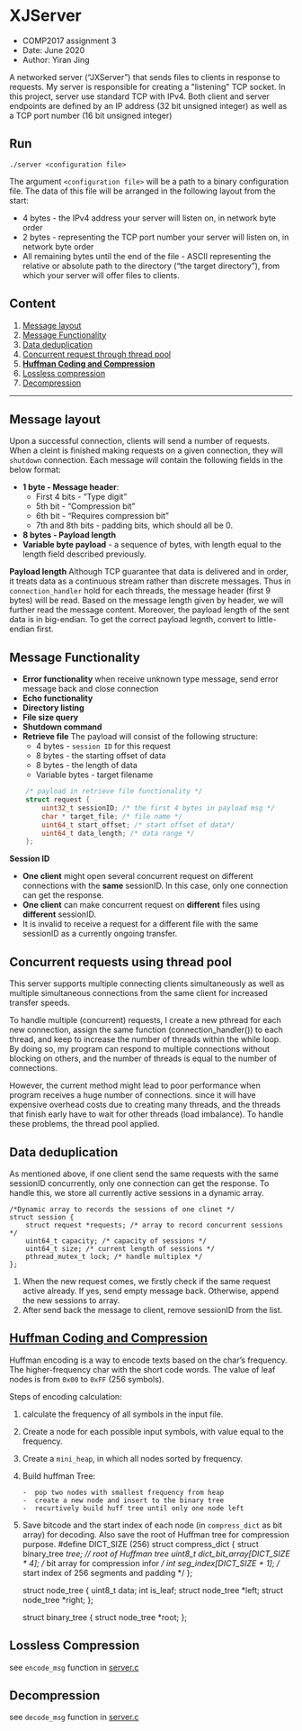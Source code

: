 # XJServer
- COMP2017 assignment 3
- Date: June 2020
- Author: Yiran Jing

A networked server (“JXServer”) that sends files to clients in response to requests. My server is responsible for creating a "listening" TCP socket. In this project, server use standard TCP with IPv4. Both client and server endpoints are defined by an IP address (32 bit unsigned integer) as well as a TCP port number (16 bit unsigned integer)

## Run
    ./server <configuration file>

The argument `<configuration file>` will be a path to a binary configuration file. The data of
this file will be arranged in the following layout from the start:

- 4 bytes - the IPv4 address your server will listen on, in network byte order
- 2 bytes - representing the TCP port number your server will listen on, in network byte order
- All remaining bytes until the end of the file - ASCII representing the relative or absolute path to the directory (“the target directory”), from which your server will offer files to clients.
## Content
1. [Message layout](https://www.dropbox.com/scl/fi/odmpptsd12rc5kdurjndr/Untitled-6.paper?dl=0&rlkey=0bz2wegpxdeda2tjh7wwnhd7t#:h2=Message-layout)
2. [Message Functionality](https://www.dropbox.com/scl/fi/odmpptsd12rc5kdurjndr/Untitled-6.paper?dl=0&rlkey=0bz2wegpxdeda2tjh7wwnhd7t#:h2=Message-layout)
3. [Data deduplication](https://www.dropbox.com/scl/fi/odmpptsd12rc5kdurjndr/Untitled-6.paper?dl=0&rlkey=0bz2wegpxdeda2tjh7wwnhd7t#:uid=790198515502176518142135&h2=Data-deduplication)
4. [Concurrent request through thread pool](https://www.dropbox.com/scl/fi/odmpptsd12rc5kdurjndr/Untitled-6.paper?dl=0&rlkey=0bz2wegpxdeda2tjh7wwnhd7t#:uid=273701364310380715848740&h2=Concurrent-requests-using-thre)
5. [**Huffman Coding and Compression**](https://www.dropbox.com/scl/fi/odmpptsd12rc5kdurjndr/Untitled-6.paper?dl=0&rlkey=0bz2wegpxdeda2tjh7wwnhd7t#:uid=982575259929877457368713&h2=Huffman-Coding-and-Compression)
6. [Lossless compression](https://www.dropbox.com/scl/fi/odmpptsd12rc5kdurjndr/Untitled-6.paper?dl=0&rlkey=0bz2wegpxdeda2tjh7wwnhd7t#:uid=521688136864916273861424&h2=Lossless-Compression)
7. [Decompression](https://www.dropbox.com/scl/fi/odmpptsd12rc5kdurjndr/Untitled-6.paper?dl=0&rlkey=0bz2wegpxdeda2tjh7wwnhd7t#:uid=896693758375522789853461&h2=Decompression)


----------
## Message layout

Upon a successful connection, clients will send a number of requests. When a cleint is finished making requests on a given connection, they will `shutdown` connection.
Each message will contain the following fields in the below format:

- **1 byte - Message header**:
    - First 4 bits - “Type digit”
    - 5th bit - “Compression bit”
    - 6th bit - “Requires compression bit”
    - 7th and 8th bits - padding bits, which should all be 0.
- **8 bytes - Payload length**
- **Variable byte payload** - a sequence of bytes, with length equal to the length field described previously.

**Payload length**
Although TCP guarantee that data is delivered and in order, it treats data as a continuous stream rather than discrete messages. Thus in `connection_handler` hold for each threads, the message header (first 9 bytes) will be read. Based on the message length given by header, we will further read the message content.
Moreover, the payload length of the sent data is in big-endian. To get the correct payload legnth, convert to little-endian first.

## Message Functionality

- **Error functionality**
when receive unknown type message, send error message back and close connection
- **Echo functionality**
- **Directory listing**
- **File size query**
- **Shutdown command**
- **Retrieve file**
The payload will consist of the following structure:
    - 4 bytes - `session ID` for this request
    - 8 bytes - the starting offset of data
    - 8 bytes - the length of data
    - Variable bytes - target filename

```c
    /* payload in retrieve file functionality */
    struct request {
        uint32_t sessionID; /* the first 4 bytes in payload msg */
        char * target_file; /* file name */
        uint64_t start_offset; /* start offset of data*/
        uint64_t data_length; /* data range */
    };
```

**Session ID**

- **One client** might open several concurrent request on different connections with the **same** sessionID. In this case, only one connection can get the response. 
- **One client** can make concurrent request on **different** files using **different** sessionID.
-  It is invalid to receive a request for a different file with the same sessionID as a currently ongoing transfer.


## Concurrent requests using thread pool

This server supports multiple connecting clients simultaneously as well as multiple simultaneous connections from the same client for increased transfer speeds.

To handle multiple (concurrent) requests, I create a new pthread for each new connection, assign the same function (connection_handler()) to each thread, and keep to increase the number of threads within the while loop. By doing so, my program can respond to multiple connections without blocking on others, and the number of threads is equal to the number of connections.

However, the current method might lead to poor performance when program receives a huge number of connections. since it will have expensive overhead costs due to creating many threads, and the threads that finish early have to wait for other threads (load imbalance). To handle these problems, the thread pool applied.


## Data deduplication

As mentioned above, if one client send the same requests with the same sessionID concurrently, only one connection can get the response. To handle this, we store all currently active sessions in a dynamic array.

    /*Dynamic array to records the sessions of one clinet */
    struct session {
        struct request *requests; /* array to record concurrent sessions */
        uint64_t capacity; /* capacity of sessions */
        uint64_t size; /* current length of sessions */
        pthread_mutex_t lock; /* handle multiplex */
    };
1. When the new request comes, we firstly check if the same request active already. If yes, send empty message back. Otherwise, append the new sessions to array. 
2. After send back the message to client, remove sessionID from the list. 



## [Huffman Coding and Compression](https://github.com/YiranJing/SystemProgramming-and-DataStructure/tree/master/Huffman%20Coding%20and%20Compression)

Huffman encoding is a way to encode texts based on the char’s frequency. The higher-frequency char with the short code words. The value of leaf nodes is from `0x00` to `0xFF` (256 symbols). 

Steps of encoding calculation:

1. calculate the frequency of all symbols in the input file.
2. Create a node for each possible input symbols, with value equal to the frequency.  
3. Create a `mini_heap`, in which all nodes sorted by frequency.
4. Build huffman Tree:

       -  pop two nodes with smallest frequency from heap
       -  create a new node and insert to the binary tree 
       -  recurtively build huff tree until only one node left

5. Save bitcode and the start index of each node (in `compress_dict` as bit array) for decoding. Also save the root of Huffman tree for compression purpose.
    #define DICT_SIZE (256)
    struct compress_dict {
        struct binary_tree *tree; // root of Huffman tree
        uint8_t dict_bit_array[DICT_SIZE * 4]; /* bit array for compression infor */
        int seg_index[DICT_SIZE + 1]; /* start index of 256 segments and padding */
    };
    
    struct node_tree {
      uint8_t data;
      int is_leaf;
      struct node_tree *left;
      struct node_tree *right;
    };
    
    struct binary_tree {
        struct node_tree *root;
    };
## Lossless Compression

see `encode_msg` function in [server.c](https://github.com/YiranJing/SystemProgramming-and-DataStructure/blob/master/JXServer/server.c)


## Decompression 

see `decode_msg` function in [server.c](https://github.com/YiranJing/SystemProgramming-and-DataStructure/blob/master/JXServer/server.c)

